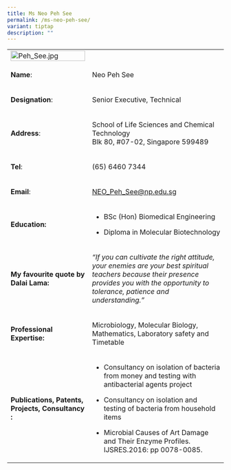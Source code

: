 ```yaml
---
title: Ms Neo Peh See
permalink: /ms-neo-peh-see/
variant: tiptap
description: ""
---
```

<table>
<tbody>
<tr>
<td rowspan="1" colspan="1">
<div class="isomer-image-wrapper">
<img style="width: 100%" height="auto" width="100%" alt="Peh_See.jpg" src="https://graduation.np.edu.sg/staffdirectory/lsct/PublishingImages/Peh_See.jpg">
</div>
</td>
<td rowspan="1" colspan="1">
<p></p>
</td>
</tr>
<tr>
<td rowspan="1" colspan="1">
<p><strong>Name</strong>:&nbsp;&nbsp;&nbsp;&nbsp;&nbsp;&nbsp;&nbsp;&nbsp;&nbsp;&nbsp;&nbsp;&nbsp;&nbsp;&nbsp;&nbsp;&nbsp;&nbsp;&nbsp;&nbsp;&nbsp;&nbsp;&nbsp;&nbsp;&nbsp;&nbsp;</p>
</td>
<td rowspan="1" colspan="1">
<p>​Neo Peh See</p>
</td>
</tr>
<tr>
<td rowspan="1" colspan="1">
<p>​<strong>Designation</strong>:</p>
</td>
<td rowspan="1" colspan="1">
<p>Senior Executive, Technical​​</p>
</td>
</tr>
<tr>
<td rowspan="1" colspan="1">
<p><strong>Address</strong>: ​</p>
</td>
<td rowspan="1" colspan="1">
<p>School of Life Sciences and Chemical Technology
<br>Blk 80, #07-02, Singapore 599489​</p>
</td>
</tr>
<tr>
<td rowspan="1" colspan="1">
<p><strong>Tel</strong>: &nbsp;&nbsp;&nbsp; ​</p>
</td>
<td rowspan="1" colspan="1">
<p>(65) 6460 7344</p>
</td>
</tr>
<tr>
<td rowspan="1" colspan="1">
<p><strong>Email</strong>: ​</p>
</td>
<td rowspan="1" colspan="1">
<p><a href="mailto:NEO_Peh_See@np.edu.sg" rel="noopener noreferrer nofollow" target="_blank">NEO_Peh_See@np.edu.sg</a>
</p>
</td>
</tr>
<tr>
<td rowspan="1" colspan="1">
<p><strong>Education:</strong>
</p>
</td>
<td rowspan="1" colspan="1">
<ul data-tight="true" class="tight">
<li>
<p>BSc (Hon) Biomedical Engineering</p>
</li>
<li>
<p>Diploma in Molecular Biotechnology​</p>
</li>
</ul>
</td>
</tr>
<tr>
<td rowspan="1" colspan="1">
<p><strong>My favourite quote by Dalai Lama:</strong>
</p>
</td>
<td rowspan="1" colspan="1">
<p><em>“If you can cultivate the right attitude, your enemies are your best spiritual teachers because their presence provides you with the opportunity to tolerance, patience and understanding.”</em>&nbsp;&nbsp;&nbsp;</p>
</td>
</tr>
<tr>
<td rowspan="1" colspan="1">
<p><strong>Professional Expertise:</strong>
</p>
</td>
<td rowspan="1" colspan="1">
<p>Microbiology, Molecular Biology, Mathematics, Laboratory safety and Timetable</p>
</td>
</tr>
<tr>
<td rowspan="1" colspan="1">
<p><strong>Publications, Patents, Projects, Consultancy​:</strong>
</p>
</td>
<td rowspan="1" colspan="1">
<ul data-tight="true" class="tight">
<li>
<p>​Consultancy on isolation of bacteria from money and testing with antibacterial
agents project</p>
</li>
<li>
<p>Consultancy on isolation and testing of bacteria from household items</p>
</li>
<li>
<p>Microbial Causes of Art Damage and Their Enzyme Profiles. IJSRES.2016:
pp 0078-0085.</p>
</li>
</ul>
</td>
</tr>
</tbody>
</table>
<p></p>